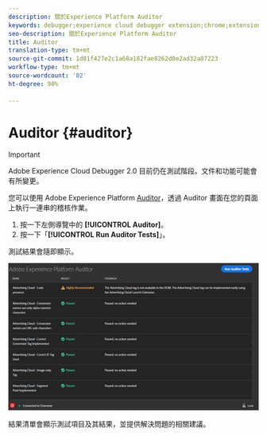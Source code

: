 ```yaml
---
description: 關於Experience Platform Auditor
keywords: debugger;experience cloud debugger extension;chrome;extension;auditor;dtm;target
seo-description: 關於Experience Platform Auditor
title: Auditor
translation-type: tm+mt
source-git-commit: 1d81f427e2c1a68a182fae8262d0e2ad32a87223
workflow-type: tm+mt
source-wordcount: '82'
ht-degree: 90%

---
```



# Auditor {#auditor}

>[!IMPORTANT]
>
>Adobe Experience Cloud Debugger 2.0 目前仍在測試階段。文件和功能可能會有所變更。

您可以使用 Adobe Experience Platform [Auditor](https://docs.adobe.com/content/help/en/auditor/using/overview.html)，透過 Auditor 畫面在您的頁面上執行一連串的稽核作業。

1. 按一下左側導覽中的 **[!UICONTROL Auditor]**。
1. 按一下「**[!UICONTROL Run Auditor Tests]**」。

測試結果會隨即顯示。

![](assets/auditor-results.jpg)

結果清單會顯示測試項目及其結果，並提供解決問題的相關建議。